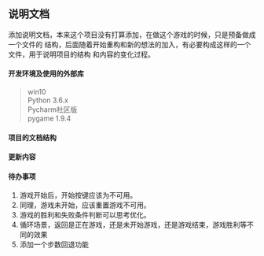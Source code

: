 ## 说明文档
添加说明文档，本来这个项目没有打算添加，在做这个游戏的时候，只是预备做成一个文件的
结构，后面随着开始重构和新的想法的加入，有必要构成这样的一个文件，用于说明项目的结构
和内容的变化过程。

#### 开发环境及使用的外部库
> win10<br>
> Python 3.6.x<br>
> Pycharm社区版<br>
> pygame 1.9.4

#### 项目的文档结构


#### 更新内容


#### 待办事项
1. 游戏开始后，开始按键应该为不可用。
1. 同理，游戏未开始，应该重置游戏不可用。
1. 游戏的胜利和失败条件判断可以思考优化。
1. 循环场景，返回是正在游戏，还是未开始游戏，还是游戏结束，游戏胜利等不同的效果
1. 添加一个步数回退功能 
